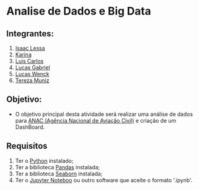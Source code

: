 # Analise de Dados e Big Data

## Integrantes:
1. [Isaac Lessa](https://github.com/Isoco1)
2. [Karina]() 
3. [Luis Carlos](https://github.com/Luis1988xp)
4. [Lucas Gabriel](https://github.com/lgmro)
5. [Lucas Wenck](https://github.com/Lucas-Wenck)
6. [Tereza Muniz](https://github.com/bom-dia-ae)

## Objetivo:
- O objetivo principal desta atividade será realizar uma análise de dados para [ANAC (Agência Nacional de Aviação Civil)](https://www.anac.gov.br/acesso-a-informacao/dados-abertos/areas-de-atuacao/voos-e-operacoes-aereas/dados-estatisticos-do-transporte-aereo) e criação de um DashBoard.

## Requisitos
1. Ter o [Python](https://www.python.org/) instalado;
2. Ter a biblioteca [Pandas](https://pandas.pydata.org/) instalada;
3. Ter a biblioteca [Seaborn](https://seaborn.pydata.org/) instalada;
4. Ter o [Jupyter Noteboo](https://jupyter.org/) ou outro software que aceite o formato '.ipynb'.
